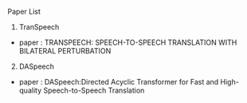 Paper List


1. TranSpeech  
- paper : TRANSPEECH: SPEECH-TO-SPEECH TRANSLATION WITH BILATERAL PERTURBATION

2. DASpeech
- paper : DASpeech:Directed Acyclic Transformer for Fast and High-quality Speech-to-Speech Translation
